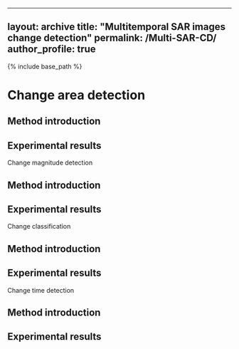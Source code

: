 
---
layout: archive
title: "Multitemporal SAR images change detection"
permalink: /Multi-SAR-CD/
author_profile: true
---

{% include base_path %}


# Change area detection

## Method introduction

## Experimental results



Change magnitude detection

## Method introduction

## Experimental results




Change classification

## Method introduction

## Experimental results



Change time detection

## Method introduction

## Experimental results



